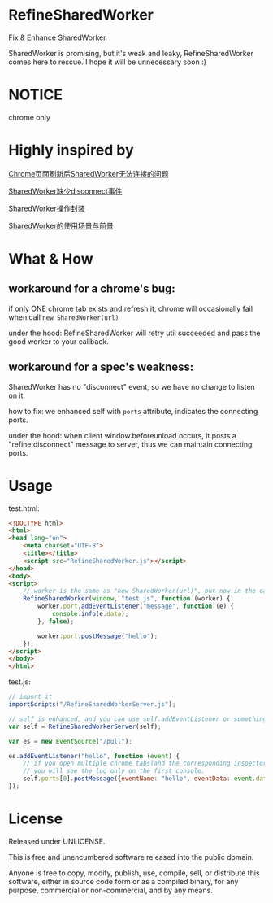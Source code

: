 # RefineSharedWorker
Fix &amp; Enhance SharedWorker

SharedWorker is promising, but it's weak and leaky, RefineSharedWorker comes here to rescue.
I hope it will be unnecessary soon :)

# NOTICE
  chrome only

# Highly inspired by

[Chrome页面刷新后SharedWorker无法连接的问题](http://www.web-tinker.com/article/20722.html)

[SharedWorker缺少disconnect事件](http://www.web-tinker.com/article/20723.html)

[SharedWorker操作封装](http://www.web-tinker.com/article/20724.html)

[SharedWorker的使用场景与前景](http://www.web-tinker.com/article/20725.html)

# What & How

## workaround for a chrome's bug:

if only ONE chrome tab exists and  refresh it, chrome will occasionally fail when call `new SharedWorker(url)`

under the hood: RefineSharedWorker will retry util succeeded and pass the good worker to your callback.

## workaround for a spec's weakness:

SharedWorker has no "disconnect" event, so we have no change to listen on it.

how to fix: we enhanced self with `ports` attribute, indicates the connecting ports.

under the hood: when client window.beforeunload occurs, it posts a "refine:disconnect" message to server,
thus we can maintain connecting ports.

# Usage

test.html:

```html
<!DOCTYPE html>
<html>
<head lang="en">
    <meta charset="UTF-8">
    <title></title>
    <script src="RefineSharedWorker.js"></script>
</head>
<body>
<script>
    // worker is the same as "new SharedWorker(url)", but now in the callback instead
    RefineSharedWorker(window, "test.js", function (worker) {
        worker.port.addEventListener("message", function (e) {
            console.info(e.data);
        }, false);

        worker.port.postMessage("hello");
    });
</script>
</body>
</html>
```

test.js:

```javascript
// import it
importScripts("/RefineSharedWorkerServer.js");

// self is enhanced, and you can use self.addEventListener or something else freely.
var self = RefineSharedWorkerServer(self);

var es = new EventSource("/pull");

es.addEventListener("hello", function (event) {
    // if you open multiple chrome tabs(and the corresponding inspectors),
    // you will see the log only on the first console.
    self.ports[0].postMessage({eventName: "hello", eventData: event.data});
});
```

# License

Released under UNLICENSE.

This is free and unencumbered software released into the public domain.

Anyone is free to copy, modify, publish, use, compile, sell, or
distribute this software, either in source code form or as a compiled
binary, for any purpose, commercial or non-commercial, and by any
means.
